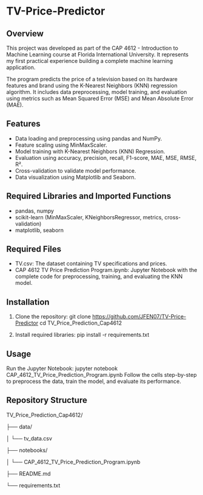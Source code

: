 # TV-Price-Predictor

## Overview
This project was developed as part of the CAP 4612 - Introduction to Machine Learning course at Florida International University. It represents my first practical experience building a complete machine learning application.

The program predicts the price of a television based on its hardware features and brand using the K-Nearest Neighbors (KNN) regression algorithm. It includes data preprocessing, model training, and evaluation using metrics such as Mean Squared Error (MSE) and Mean Absolute Error (MAE).

## Features
- Data loading and preprocessing using pandas and NumPy.
- Feature scaling using MinMaxScaler.
- Model training with K-Nearest Neighbors (KNN) Regression.
- Evaluation using accuracy, precision, recall, F1-score, MAE, MSE, RMSE, R².
- Cross-validation to validate model performance.
- Data visualization using Matplotlib and Seaborn.


## Required Libraries and Imported Functions
- pandas, numpy
- scikit-learn (MinMaxScaler, KNeighborsRegressor, metrics, cross-validation)
- matplotlib, seaborn

## Required Files
- TV.csv: The dataset containing TV specifications and prices.
- CAP 4612 TV Price Prediction Program.ipynb: Jupyter Notebook with the complete code for preprocessing, training, and evaluating the KNN model.

## Installation
1. Clone the repository:
   git clone https://github.com/JFEN07/TV-Price-Predictor
   cd TV_Price_Prediction_Cap4612

2. Install required libraries:
  pip install -r requirements.txt

## Usage
Run the Jupyter Notebook:
   jupyter notebook CAP_4612_TV_Price_Prediction_Program.ipynb
Follow the cells step-by-step to preprocess the data, train the model, and evaluate its performance.

## Repository Structure
TV_Price_Prediction_Cap4612/

├── data/

│        └── tv_data.csv

├── notebooks/

│        └── CAP_4612_TV_Price_Prediction_Program.ipynb

├── README.md

└── requirements.txt
